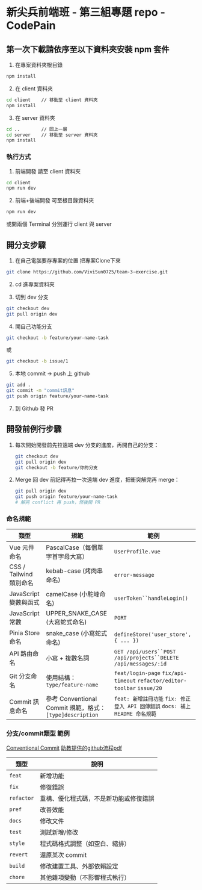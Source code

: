 # 新尖兵前端班 - 第三組專題 repo - CodePain 

## 第一次下載請依序至以下資料夾安裝 npm 套件

1. 在專案資料夾根目錄

```bash
npm install
```

2. 在 client 資料夾

```bash
cd client    // 移動至 client 資料夾
npm install
```

3. 在 server 資料夾
```bash
cd ..        // 回上一層
cd server    // 移動至 server 資料夾
npm install  
```

### 執行方式

1. 前端開發
請至 client 資料夾

```bash
cd client
npm run dev
```

2. 前端+後端開發
可至根目錄資料夾
```bash
npm run dev
```
或開兩個 Terminal 分別運行 client 與 server

## 開分支步驟

1. 在自己電腦要存專案的位置 把專案Clone下來

```bash
git clone https://github.com/ViviSun0725/team-3-exercise.git
```

2. cd 進專案資料夾

3. 切到 dev 分支

```bash
git checkout dev
git pull origin dev
```

4. 開自己功能分支

```bash
git checkout -b feature/your-name-task
```

或

```bash
git checkout -b issue/1
```



5. 本地 commit → push 上 github

```bash
git add .
git commit -m "commit訊息"
git push origin feature/your-name-task
```

7. 到 Github 發 PR

## 開發前例行步驟

1. 每次開始開發前先拉遠端 dev 分支的進度，再開自己的分支：

   ```bash
   git checkout dev
   git pull origin dev
   git checkout -b feature/你的分支
   ```

2. Merge 回 dev 前記得再拉一次遠端 dev 進度，把衝突解完再 merge：

   ```bash
   git pull origin dev
   git push origin feature/your-name-task
   # 解完 conflict 再 push，然後開 PR
   ```
### 命名規範



| 類型                    | 規範                             | 範例                                                           |
| ----------------------- | -------------------------------- | -------------------------------------------------------------- |
| Vue 元件命名            | PascalCase（每個單字首字母大寫） | `UserProfile.vue`                                              |
| CSS / Tailwind 類別命名 | kebab-case (烤肉串命名)          | `error-message`                                                |
| JavaScript 變數與函式   | camelCase  (小駝峰命名)          | `userToken``handleLogin()`                                     |
| JavaScript 常數         | UPPER_SNAKE_CASE (大寫蛇式命名)  | `PORT`                                                         |
| Pinia Store 命名        | snake_case (小寫蛇式命名)        | `defineStore('user_store', { ... })`                           |
| API 路由命名            | 小寫 + 複數名詞                  | `GET /api/users``POST /api/projects``DELETE /api/messages/:id` |
| Git 分支命名            | 使用結構：`type/feature-name`    | `feat/login-page` `fix/api-timeout` `refactor/editor-toolbar`  `issue/20`  |
| Commit 訊息命名    |  參考 Conventional Commit 規範，格式：`[type]description`    | `feat: 新增註冊功能` `fix: 修正登入 API 回傳錯誤` `docs: 補上 README 命名規範`    |



### 分支/commit類型 範例

[Conventional Commit](https://www.conventionalcommits.org/en/v1.0.0/)
[助教提供的github流程pdf](https://drive.google.com/file/d/15vxFHq6fgofokIE4NoyUlqnlQ7L1g4bJ/view)

| 類型       | 說明                                   |
| ---------- | -------------------------------------- |
| `feat`     | 新增功能                               |
| `fix`      | 修復錯誤                               |
| `refactor` | 重構、優化程式碼，不是新功能或修復錯誤 |
| `pref`     | 改善效能                               |
| `docs`     | 修改文件                               |
| `test`     | 測試新增/修改                          |
| `style`    | 程式碼格式調整（如空白、縮排）         |
| `revert`   | 還原某次 commit                        |
| `build`    | 修改建置工具、外部依賴設定             |
| `chore`    | 其他雜項變動（不影響程式執行）         |

